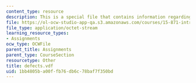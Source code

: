 ```yaml
---
content_type: resource
description: This is a special file that contains information regarding defects.
file: https://ol-ocw-studio-app-qa.s3.amazonaws.com/courses/15-871-introduction-to-system-dynamics-fall-2013/1bb4805ba00ffb76db6c78baf7f350bd_defects.vdf
file_type: application/octet-stream
learning_resource_types:
- Assignments
ocw_type: OCWFile
parent_title: Assignments
parent_type: CourseSection
resourcetype: Other
title: defects.vdf
uid: 1bb4805b-a00f-fb76-db6c-78baf7f350bd
---
```


